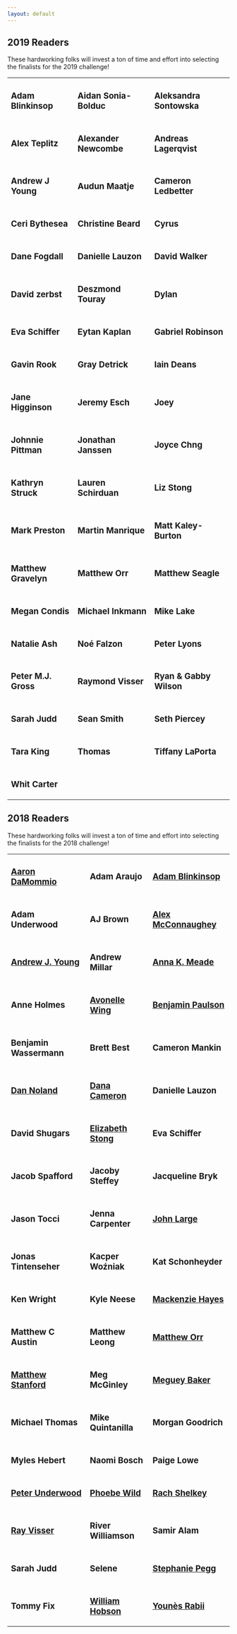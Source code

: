 ```yaml
---
layout: default
---
```

## 2019 Readers

These hardworking folks will invest a ton of time and effort into selecting the finalists for the 2019 challenge!

<table><tr>
<td id="entries"><h3><strong>Adam Blinkinsop</strong></h3></td>
<td id="entries"><h3><strong>Aidan Sonia-Bolduc</strong></h3></td>
<td id="entries"><h3><strong>Aleksandra Sontowska</strong></h3></td>
</tr><tr>
<td id="entries"><h3><strong>Alex Teplitz</strong></h3></td>
<td id="entries"><h3><strong>Alexander Newcombe</strong></h3></td>
<td id="entries"><h3><strong>Andreas Lagerqvist</strong></h3></td>
</tr><tr>
<td id="entries"><h3><strong>Andrew J Young</strong></h3></td>
<td id="entries"><h3><strong>Audun Maatje</strong></h3></td>
<td id="entries"><h3><strong>Cameron Ledbetter</strong></h3></td>
</tr><tr>
<td id="entries"><h3><strong>Ceri Bythesea</strong></h3></td>
<td id="entries"><h3><strong>Christine Beard</strong></h3></td>
<td id="entries"><h3><strong>Cyrus</strong></h3></td>
</tr><tr>
<td id="entries"><h3><strong>Dane Fogdall</strong></h3></td>
<td id="entries"><h3><strong>Danielle Lauzon</strong></h3></td>
<td id="entries"><h3><strong>David Walker</strong></h3></td>
</tr><tr>
<td id="entries"><h3><strong>David zerbst</strong></h3></td>
<td id="entries"><h3><strong>Deszmond Touray</strong></h3></td>
<td id="entries"><h3><strong>Dylan</strong></h3></td>
</tr><tr>
<td id="entries"><h3><strong>Eva Schiffer</strong></h3></td>
<td id="entries"><h3><strong>Eytan Kaplan</strong></h3></td>
<td id="entries"><h3><strong>Gabriel Robinson</strong></h3></td>
</tr><tr>
<td id="entries"><h3><strong>Gavin Rook</strong></h3></td>
<td id="entries"><h3><strong>Gray Detrick</strong></h3></td>
<td id="entries"><h3><strong>Iain Deans</strong></h3></td>
</tr><tr>
<td id="entries"><h3><strong>Jane Higginson</strong></h3></td>
<td id="entries"><h3><strong>Jeremy Esch</strong></h3></td>
<td id="entries"><h3><strong>Joey</strong></h3></td>
</tr><tr>
<td id="entries"><h3><strong>Johnnie Pittman</strong></h3></td>
<td id="entries"><h3><strong>Jonathan Janssen</strong></h3></td>
<td id="entries"><h3><strong>Joyce Chng</strong></h3></td>
</tr><tr>
<td id="entries"><h3><strong>Kathryn Struck</strong></h3></td>
<td id="entries"><h3><strong>Lauren Schirduan</strong></h3></td>
<td id="entries"><h3><strong>Liz Stong</strong></h3></td>
</tr><tr>
<td id="entries"><h3><strong>Mark Preston</strong></h3></td>
<td id="entries"><h3><strong>Martin Manrique</strong></h3></td>
<td id="entries"><h3><strong>Matt Kaley-Burton</strong></h3></td>
</tr><tr>
<td id="entries"><h3><strong>Matthew Gravelyn</strong></h3></td>
<td id="entries"><h3><strong>Matthew Orr</strong></h3></td>
<td id="entries"><h3><strong>Matthew Seagle</strong></h3></td>
</tr><tr>
<td id="entries"><h3><strong>Megan Condis</strong></h3></td>
<td id="entries"><h3><strong>Michael Inkmann</strong></h3></td>
<td id="entries"><h3><strong>Mike Lake</strong></h3></td>
</tr><tr>
<td id="entries"><h3><strong>Natalie Ash</strong></h3></td>
<td id="entries"><h3><strong>Noé Falzon</strong></h3></td>
<td id="entries"><h3><strong>Peter Lyons</strong></h3></td>
</tr><tr>
<td id="entries"><h3><strong>Peter M.J. Gross</strong></h3></td>
<td id="entries"><h3><strong>Raymond Visser</strong></h3></td>
<td id="entries"><h3><strong>Ryan & Gabby Wilson</strong></h3></td>
</tr><tr>
<td id="entries"><h3><strong>Sarah Judd</strong></h3></td>
<td id="entries"><h3><strong>Sean Smith</strong></h3></td>
<td id="entries"><h3><strong>Seth Piercey</strong></h3></td>
</tr><tr>
<td id="entries"><h3><strong>Tara King</strong></h3></td>
<td id="entries"><h3><strong>Thomas</strong></h3></td>
<td id="entries"><h3><strong>Tiffany LaPorta</strong></h3></td>
</tr><tr>
<td id="entries"><h3><strong>Whit Carter</strong></h3></td>
</table>

## 2018 Readers

These hardworking folks will invest a ton of time and effort into selecting the finalists for the 2018 challenge!

<table><tr>
<td id="entries"><h3><strong><a href="http://aarondamommio.blogspot.com/">Aaron DaMommio</a></strong></h3></td>
<td id="entries"><h3><strong>Adam Araujo</strong></h3></td>
<td id="entries"><h3><strong><a href="https://twitter.com/hackerblinks">Adam Blinkinsop</a></strong></h3></td>
</tr><tr>
<td id="entries"><h3><strong>Adam Underwood</strong></h3></td>
<td id="entries"><h3><strong>AJ Brown</strong></h3></td>
<td id="entries"><h3><strong><a href="http://www.criticalmisfits.com/">Alex McConnaughey</a></strong></h3></td>
</tr><tr>
<td id="entries"><h3><strong><a href="https://thatonegm.weebly.com/">Andrew J. Young</a></strong></h3></td>
<td id="entries"><h3><strong>Andrew Millar</strong></h3></td>
<td id="entries"><h3><strong><a href="https://www.blue-gables.com/">Anna K. Meade</a></strong></h3></td>
</tr><tr>
<td id="entries"><h3><strong>Anne Holmes</strong></h3></td>
<td id="entries"><h3><strong><a href="https://www.dexposure.com/home.html">Avonelle Wing</a></strong></h3></td>
<td id="entries"><h3><strong><a href="https://twitter.com/sheepmancometh">Benjamin Paulson</a></strong></h3></td>
</tr><tr>
<td id="entries"><h3><strong>Benjamin Wassermann</strong></h3></td>
<td id="entries"><h3><strong>Brett Best</strong></h3></td>
<td id="entries"><h3><strong>Cameron Mankin</strong></h3></td>
</tr><tr>
<td id="entries"><h3><strong><a href="http://nolandda.org/">Dan Noland</a></strong></h3></td>
<td id="entries"><h3><strong><a href="https://twitter.com/DAYtheELF">Dana Cameron</a></strong></h3></td>
<td id="entries"><h3><strong>Danielle Lauzon</strong></h3></td>
</tr><tr>
<td id="entries"><h3><strong>David Shugars</strong></h3></td>
<td id="entries"><h3><strong><a href="https://mobile.twitter.com/Liz_Stong">Elizabeth Stong</a></strong></h3></td>
<td id="entries"><h3><strong>Eva Schiffer</strong></h3></td>
</tr><tr>
<td id="entries"><h3><strong>Jacob Spafford</strong></h3></td>
<td id="entries"><h3><strong>Jacoby Steffey</strong></h3></td>
<td id="entries"><h3><strong>Jacqueline Bryk</strong></h3></td>
</tr><tr>
<td id="entries"><h3><strong>Jason Tocci</strong></h3></td>
<td id="entries"><h3><strong>Jenna Carpenter</strong></h3></td>
<td id="entries"><h3><strong><a href="https://www.reddicediaries.com/">John Large</a></strong></h3></td>
</tr><tr>
<td id="entries"><h3><strong>Jonas Tintenseher</strong></h3></td>
<td id="entries"><h3><strong>Kacper Woźniak</strong></h3></td>
<td id="entries"><h3><strong>Kat Schonheyder</strong></h3></td>
</tr><tr>
<td id="entries"><h3><strong>Ken Wright</strong></h3></td>
<td id="entries"><h3><strong>Kyle Neese</strong></h3></td>
<td id="entries"><h3><strong><a href="https://twitter.com/LightningSkies">Mackenzie Hayes</a></strong></h3></td>
</tr><tr>
<td id="entries"><h3><strong>Matthew C Austin</strong></h3></td>
<td id="entries"><h3><strong>Matthew Leong</strong></h3></td>
<td id="entries"><h3><strong><a href="http://wordsaremysword.blogspot.com/">Matthew Orr</a></strong></h3></td>
</tr><tr>
<td id="entries"><h3><strong><a href="https://twitter.com/legendary_pants">Matthew Stanford</a></strong></h3></td>
<td id="entries"><h3><strong>Meg McGinley</strong></h3></td>
<td id="entries"><h3><strong><a href="http://www.nightskygames.com/">Meguey Baker</a></strong></h3></td>
</tr><tr>
<td id="entries"><h3><strong>Michael Thomas</strong></h3></td>
<td id="entries"><h3><strong>Mike Quintanilla</strong></h3></td>
<td id="entries"><h3><strong>Morgan Goodrich</strong></h3></td>
</tr><tr>
<td id="entries"><h3><strong>Myles Hebert</strong></h3></td>
<td id="entries"><h3><strong>Naomi Bosch</strong></h3></td>
<td id="entries"><h3><strong>Paige Lowe</strong></h3></td>
</tr><tr>
<td id="entries"><h3><strong><a href="https://twitter.com/ChewiePhD">Peter Underwood</a></strong></h3></td>
<td id="entries"><h3><strong><a href="http://www.cardboardvault.com/">Phoebe Wild</a></strong></h3></td>
<td id="entries"><h3><strong><a href="https://twitter.com/teddog">Rach Shelkey</a></strong></h3></td>
</tr><tr>
<td id="entries"><h3><strong><a href="https://rayvisser.itch.io/">Ray Visser</a></strong></h3></td>
<td id="entries"><h3><strong>River Williamson</strong></h3></td>
<td id="entries"><h3><strong>Samir Alam</strong></h3></td>
</tr><tr>
<td id="entries"><h3><strong>Sarah Judd</strong></h3></td>
<td id="entries"><h3><strong>Selene</strong></h3></td>
<td id="entries"><h3><strong><a href="https://daisyninjagirl.dreamwidth.org">Stephanie Pegg</a></strong></h3></td>
</tr><tr>
<td id="entries"><h3><strong>Tommy Fix</strong></h3></td>
<td id="entries"><h3><strong><a href="https://randommatters.wordpress.com/">William Hobson</a></strong></h3></td>
<td id="entries"><h3><strong><a href="http://pyrofoux.itch.io/">Younès Rabii</a></strong></h3></td>
</tr>
</table>
